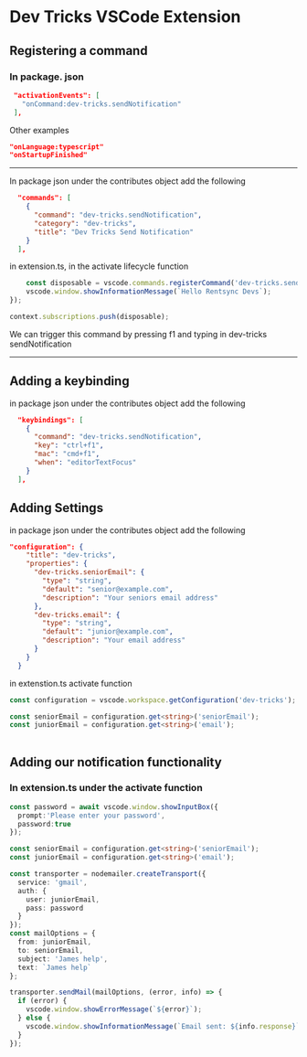 
# Dev Tricks VSCode Extension 
## Registering a command
### In package. json
 ```json
  "activationEvents": [
    "onCommand:dev-tricks.sendNotification"
  ],
```
Other examples
```json
"onLanguage:typescript"
"onStartupFinished"
```
---
In package json under the contributes object add the following
```json
  "commands": [
    {
      "command": "dev-tricks.sendNotification",
      "category": "dev-tricks",
      "title": "Dev Tricks Send Notification"
    }
  ],
```

in extension.ts, in the activate lifecycle function
```ts
	const disposable = vscode.commands.registerCommand('dev-tricks.sendNotification', async () => { 
  	vscode.window.showInformationMessage(`Hello Rentsync Devs`);
});

context.subscriptions.push(disposable);
```
We can trigger this command by pressing f1 and typing in dev-tricks sendNotification

---

## Adding a keybinding
in package json under the contributes object add the following
```json
  "keybindings": [
    {
      "command": "dev-tricks.sendNotification",
      "key": "ctrl+f1",
      "mac": "cmd+f1",
      "when": "editorTextFocus"
    }
  ],
```

## Adding Settings
in package json under the contributes object add the following
``` json
"configuration": {
    "title": "dev-tricks",
    "properties": {
      "dev-tricks.seniorEmail": {
        "type": "string",
        "default": "senior@example.com",
        "description": "Your seniors email address"
      },
      "dev-tricks.email": {
        "type": "string",
        "default": "junior@example.com",
        "description": "Your email address"
      }
    }
  } 
```
in extenstion.ts activate function
```ts
const configuration = vscode.workspace.getConfiguration('dev-tricks');

const seniorEmail = configuration.get<string>('seniorEmail');
const juniorEmail = configuration.get<string>('email');
		
```


## Adding our notification functionality  
### In extension.ts under the activate function
```ts
const password = await vscode.window.showInputBox({
  prompt:'Please enter your password',
  password:true
});

const seniorEmail = configuration.get<string>('seniorEmail');
const juniorEmail = configuration.get<string>('email');

const transporter = nodemailer.createTransport({
  service: 'gmail',
  auth: {
    user: juniorEmail,
    pass: password
  }
});
const mailOptions = {
  from: juniorEmail,
  to: seniorEmail,
  subject: 'James help',
  text: `James help`
};

transporter.sendMail(mailOptions, (error, info) => {
  if (error) {
    vscode.window.showErrorMessage(`${error}`);
  } else {
    vscode.window.showInformationMessage(`Email sent: ${info.response}`);
  }
});
```